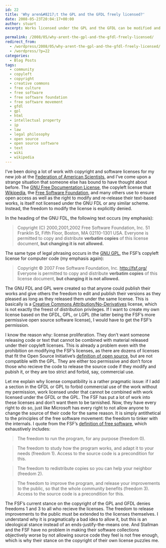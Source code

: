```yaml
---
id: 22
title: 'Why aren&#8217;t the GPL and the GFDL freely licensed?'
date: 2008-05-23T20:04:17+00:00
author: stuart
excerpt: Works licensed under the GPL and the GFDL can be modified and then freely redistributed, as long as the modified versions are released under the same conditions. Why are we not allowed to modify these licenses and redistribute them?

permalink: /2008/05/why-arent-the-gpl-and-the-gfdl-freely-licensed/
redirect_from:
  - /wordpress/2008/05/why-arent-the-gpl-and-the-gfdl-freely-licensed/
  - /wordpress/?p=22
categories:
  - Blog Posts
tags:
  - community
  - copyleft
  - copyright
  - creative commons
  - free culture
  - free software
  - free software foundation
  - free software movement
  - gfdl
  - gpl
  - html
  - intellectual property
  - ip
  - law
  - legal philosophy
  - open source
  - open source software
  - text
  - wiki
  - wikipedia
---
```

I&#8217;ve been doing a lot of work with copyright and software licenses for my new job at the [Federation of American Scientists](http://www.fas.org), and I&#8217;ve come upon a strange situation that someone else has bound to have thought about before. The [GNU Free Documentation License](http://www.gnu.org/licenses/fdl-1.2.txt), the copyleft license that [Wikipedia](http://en.wikipedia.org), the [Free Software Foundation](http://www.fsf.org), and many others use to ensure open access as well as the right to modify and re-release their text-based works, is itself not licensed under the GNU FDL or any similar scheme. Instead, the freedom to modify the license is explicitly denied.
  
<!--more-->In the heading of the GNU FDL, the following text occurs (my emphasis):

> Copyright (C) 2000,2001,2002 Free Software Foundation, Inc. 51 Franklin St, Fifth Floor, Boston, MA 02110-1301 USA. Everyone is permitted to copy and distribute **verbatim copies** of this license document, **but changing it is not allowed.**

The same type of legal phrasing occurs in the [GNU GPL](http://www.opensource.org/licenses/gpl-3.0.html), the FSF&#8217;s copyleft license for computer code (my emphasis again):

> Copyright © 2007 Free Software Foundation, Inc. <http://fsf.org/> Everyone is permitted to copy and distribute **verbatim copies** of this license document, **but changing it is not allowed.**

The GNU FDL and GPL were created so that anyone could publish their works and give others the freedom to edit and publish their versions as they pleased as long as they released them under the same license. This is basically is a [Creative Commons Attribution/No-Derivatives](http://creativecommons.org/licenses/by-nd/2.0/) license, which is not exactly the freest of distribution privileges. If I want to create my own license based on the GFDL, GPL, or LGPL (the latter being the FSF&#8217;s more permissive open source software license), I would have to get the FSF&#8217;s permission.

I know the reason why: license proliferation. They don&#8217;t want someone releasing code or text that cannot be combined with material released under their copyleft licenses. This is already a problem even with the prohibition on modifying the FSF&#8217;s licenses, as there are dozens of licenses that fit the Open Source Initiative&#8217;s [definition of open source](http://www.opensource.org/docs/osd), but are not compatible with the GPL. They are either too permissive and don&#8217;t force those who recieve the code to release the source code if they modify and pubish it, or they are too strict and forbid, say, commercial use.

Let me explain why license compatibility is a rather pragmatic issue: if I add a section in the GFDL or GPL to forbid commercial use of the work without my permission, work licensed under that cannot be combined with work licensed under the GFDL or the GPL. The FSF has put a lot of work into these licenses and don&#8217;t want them to be tarnished. Now, they have every right to do so, just like Microsoft has every right to not allow anyone to change the source of their code for the same reason. It is simply antithetical to the principles of the free software movement: the freedom to tinker with the internals. I quote from the FSF&#8217;s [definition of free software](http://www.fsf.org/licensing/essays/free-sw.html), which exhaustively includes:

> The freedom to run the program, for any purpose (freedom 0).

> The freedom to study how the program works, and adapt it to your needs (freedom 1). Access to the source code is a precondition for this.

> The freedom to redistribute copies so you can help your neighbor (freedom 2).

> The freedom to improve the program, and release your improvements to the public, so that the whole community benefits (freedom 3). Access to the source code is a precondition for this.

The FSF&#8217;s current stance on the copyright of the GPL and GFDL denies freedoms 1 and 3 to all who recieve the licenses. The freedom to release improvements to the public must be extended to the licenses themselves. I understand why it is pragmatically a bad idea to allow it, but this is an ideological stance instead of an ends-justify-the-means one. And Stallman and the FSF have no problem in making their software collections objectively worse by not allowing source code they feel is not free enough, which is why their stance on the copyright of their own license puzzles me.